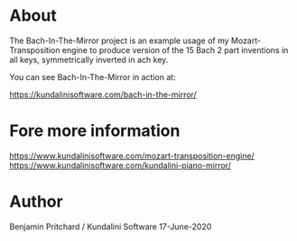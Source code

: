 # About

The Bach-In-The-Mirror project is an example usage of my Mozart-Transposition engine to produce version of the 15
Bach 2 part inventions in all keys, symmetrically inverted in ach key.

You can see Bach-In-The-Mirror in action at:

https://kundalinisoftware.com/bach-in-the-mirror/

# Fore more information

https://www.kundalinisoftware.com/mozart-transposition-engine/
https://www.kundalinisoftware.com/kundalini-piano-mirror/


# Author

Benjamin Pritchard / Kundalini Software
17-June-2020

